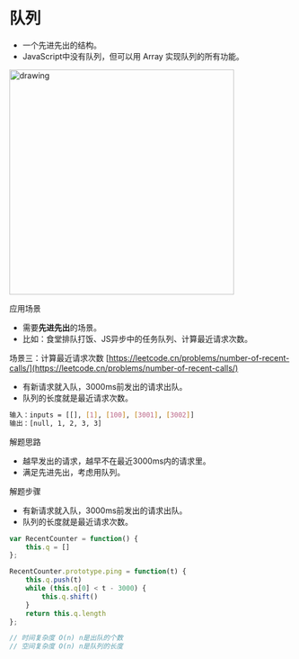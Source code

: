 # 队列
- 一个先进先出的结构。
- JavaScript中没有队列，但可以用 Array 实现队列的所有功能。

<img src="/alg/queue/1.png" alt="drawing" width="400"/>

应用场景

- 需要**先进先出**的场景。
- 比如：食堂排队打饭、JS异步中的任务队列、计算最近请求次数。

场景三：计算最近请求次数 [https://leetcode.cn/problems/number-of-recent-calls/](https://leetcode.cn/problems/number-of-recent-calls/)

- 有新请求就入队，3000ms前发出的请求出队。
- 队列的长度就是最近请求次数。
```bash
输入：inputs = [[], [1], [100], [3001], [3002]]
输出：[null, 1, 2, 3, 3]
```
解题思路

- 越早发出的请求，越早不在最近3000ms内的请求里。
- 满足先进先出，考虑用队列。

解题步骤

- 有新请求就入队，3000ms前发出的请求出队。
- 队列的长度就是最近请求次数。
```javascript
var RecentCounter = function() {
    this.q = []
};

RecentCounter.prototype.ping = function(t) {
    this.q.push(t)
    while (this.q[0] < t - 3000) {
        this.q.shift()
    }
    return this.q.length
};

// 时间复杂度 O(n) n是出队的个数
// 空间复杂度 O(n) n是队列的长度
```
